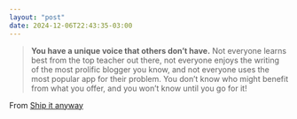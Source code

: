 ```yaml
---
layout: "post"
date: 2024-12-06T22:43:35-03:00
---
```


> **You have a unique voice that others don’t have.** Not everyone learns best from the top teacher out there, not everyone enjoys the writing of the most prolific blogger you know, and not everyone uses the most popular app for their problem. You don’t know who might benefit from what you offer, and you won’t know until you go for it!

From [Ship it anyway](https://cassidoo.co/post/ship-it-anyway/)
